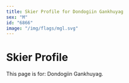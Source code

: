 ```yaml
---
title: Skier Profile for Dondogiin Gankhuyag
sex: "M"
id: "6866"
image: "/img/flags/mgl.svg" 
---
```


# Skier Profile

This page is for: Dondogiin Gankhuyag.
    